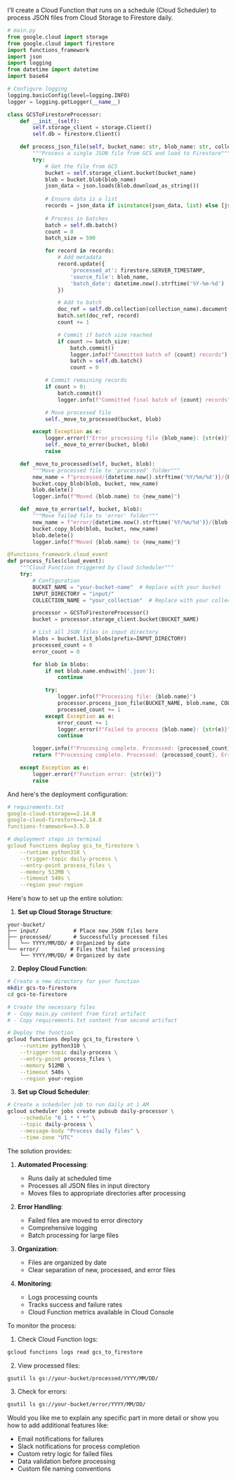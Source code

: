 I'll create a Cloud Function that runs on a schedule (Cloud Scheduler) to process JSON files from Cloud Storage to Firestore daily.



```python
# main.py
from google.cloud import storage
from google.cloud import firestore
import functions_framework
import json
import logging
from datetime import datetime
import base64

# Configure logging
logging.basicConfig(level=logging.INFO)
logger = logging.getLogger(__name__)

class GCSToFirestoreProcessor:
    def __init__(self):
        self.storage_client = storage.Client()
        self.db = firestore.Client()

    def process_json_file(self, bucket_name: str, blob_name: str, collection_name: str) -> None:
        """Process a single JSON file from GCS and load to Firestore"""
        try:
            # Get the file from GCS
            bucket = self.storage_client.bucket(bucket_name)
            blob = bucket.blob(blob_name)
            json_data = json.loads(blob.download_as_string())
            
            # Ensure data is a list
            records = json_data if isinstance(json_data, list) else [json_data]
            
            # Process in batches
            batch = self.db.batch()
            count = 0
            batch_size = 500

            for record in records:
                # Add metadata
                record.update({
                    'processed_at': firestore.SERVER_TIMESTAMP,
                    'source_file': blob_name,
                    'batch_date': datetime.now().strftime('%Y-%m-%d')
                })

                # Add to batch
                doc_ref = self.db.collection(collection_name).document()
                batch.set(doc_ref, record)
                count += 1

                # Commit if batch size reached
                if count >= batch_size:
                    batch.commit()
                    logger.info(f"Committed batch of {count} records")
                    batch = self.db.batch()
                    count = 0

            # Commit remaining records
            if count > 0:
                batch.commit()
                logger.info(f"Committed final batch of {count} records")

            # Move processed file
            self._move_to_processed(bucket, blob)

        except Exception as e:
            logger.error(f"Error processing file {blob_name}: {str(e)}")
            self._move_to_error(bucket, blob)
            raise

    def _move_to_processed(self, bucket, blob):
        """Move processed file to 'processed' folder"""
        new_name = f"processed/{datetime.now().strftime('%Y/%m/%d')}/{blob.name.split('/')[-1]}"
        bucket.copy_blob(blob, bucket, new_name)
        blob.delete()
        logger.info(f"Moved {blob.name} to {new_name}")

    def _move_to_error(self, bucket, blob):
        """Move failed file to 'error' folder"""
        new_name = f"error/{datetime.now().strftime('%Y/%m/%d')}/{blob.name.split('/')[-1]}"
        bucket.copy_blob(blob, bucket, new_name)
        blob.delete()
        logger.info(f"Moved {blob.name} to {new_name}")

@functions_framework.cloud_event
def process_files(cloud_event):
    """Cloud Function triggered by Cloud Scheduler"""
    try:
        # Configuration
        BUCKET_NAME = "your-bucket-name"  # Replace with your bucket
        INPUT_DIRECTORY = "input/"
        COLLECTION_NAME = "your_collection"  # Replace with your collection

        processor = GCSToFirestoreProcessor()
        bucket = processor.storage_client.bucket(BUCKET_NAME)

        # List all JSON files in input directory
        blobs = bucket.list_blobs(prefix=INPUT_DIRECTORY)
        processed_count = 0
        error_count = 0

        for blob in blobs:
            if not blob.name.endswith('.json'):
                continue

            try:
                logger.info(f"Processing file: {blob.name}")
                processor.process_json_file(BUCKET_NAME, blob.name, COLLECTION_NAME)
                processed_count += 1
            except Exception as e:
                error_count += 1
                logger.error(f"Failed to process {blob.name}: {str(e)}")
                continue

        logger.info(f"Processing complete. Processed: {processed_count}, Errors: {error_count}")
        return f"Processing complete. Processed: {processed_count}, Errors: {error_count}"

    except Exception as e:
        logger.error(f"Function error: {str(e)}")
        raise


```

And here's the deployment configuration:

```yaml
# requirements.txt
google-cloud-storage==2.14.0
google-cloud-firestore==2.14.0
functions-framework==3.5.0

# deployment steps in terminal
gcloud functions deploy gcs_to_firestore \
    --runtime python310 \
    --trigger-topic daily-process \
    --entry-point process_files \
    --memory 512MB \
    --timeout 540s \
    --region your-region

```

Here's how to set up the entire solution:

1. **Set up Cloud Storage Structure**:
```
your-bucket/
├── input/           # Place new JSON files here
├── processed/       # Successfully processed files
│   └── YYYY/MM/DD/ # Organized by date
└── error/          # Files that failed processing
    └── YYYY/MM/DD/ # Organized by date
```

2. **Deploy Cloud Function**:
```bash
# Create a new directory for your function
mkdir gcs-to-firestore
cd gcs-to-firestore

# Create the necessary files
# - Copy main.py content from first artifact
# - Copy requirements.txt content from second artifact

# Deploy the function
gcloud functions deploy gcs_to_firestore \
    --runtime python310 \
    --trigger-topic daily-process \
    --entry-point process_files \
    --memory 512MB \
    --timeout 540s \
    --region your-region
```

3. **Set up Cloud Scheduler**:
```bash
# Create a scheduler job to run daily at 1 AM
gcloud scheduler jobs create pubsub daily-processor \
    --schedule "0 1 * * *" \
    --topic daily-process \
    --message-body "Process daily files" \
    --time-zone "UTC"
```

The solution provides:

1. **Automated Processing**:
   - Runs daily at scheduled time
   - Processes all JSON files in input directory
   - Moves files to appropriate directories after processing

2. **Error Handling**:
   - Failed files are moved to error directory
   - Comprehensive logging
   - Batch processing for large files

3. **Organization**:
   - Files are organized by date
   - Clear separation of new, processed, and error files

4. **Monitoring**:
   - Logs processing counts
   - Tracks success and failure rates
   - Cloud Function metrics available in Cloud Console

To monitor the process:

1. Check Cloud Function logs:
```bash
gcloud functions logs read gcs_to_firestore
```

2. View processed files:
```bash
gsutil ls gs://your-bucket/processed/YYYY/MM/DD/
```

3. Check for errors:
```bash
gsutil ls gs://your-bucket/error/YYYY/MM/DD/
```

Would you like me to explain any specific part in more detail or show you how to add additional features like:
- Email notifications for failures
- Slack notifications for process completion
- Custom retry logic for failed files
- Data validation before processing
- Custom file naming conventions



